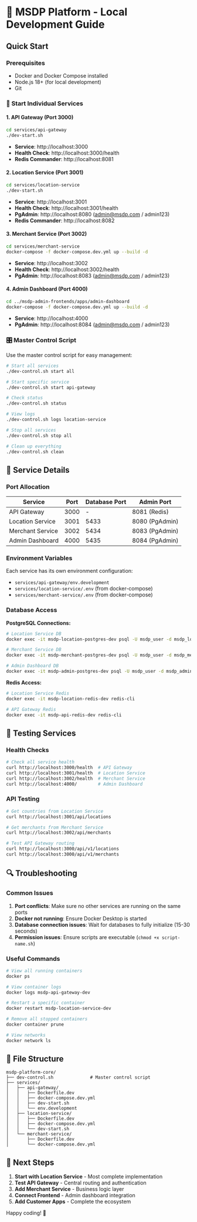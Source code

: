 # 🚀 MSDP Platform - Local Development Guide

## Quick Start

### Prerequisites
- Docker and Docker Compose installed
- Node.js 18+ (for local development)
- Git

### 🎯 Start Individual Services

#### 1. API Gateway (Port 3000)
```bash
cd services/api-gateway
./dev-start.sh
```
- **Service**: http://localhost:3000
- **Health Check**: http://localhost:3000/health
- **Redis Commander**: http://localhost:8081

#### 2. Location Service (Port 3001)
```bash
cd services/location-service
./dev-start.sh
```
- **Service**: http://localhost:3001
- **Health Check**: http://localhost:3001/health
- **PgAdmin**: http://localhost:8080 (admin@msdp.com / admin123)
- **Redis Commander**: http://localhost:8082

#### 3. Merchant Service (Port 3002)
```bash
cd services/merchant-service
docker-compose -f docker-compose.dev.yml up --build -d
```
- **Service**: http://localhost:3002
- **Health Check**: http://localhost:3002/health
- **PgAdmin**: http://localhost:8083 (admin@msdp.com / admin123)

#### 4. Admin Dashboard (Port 4000)
```bash
cd ../msdp-admin-frontends/apps/admin-dashboard
docker-compose -f docker-compose.dev.yml up --build -d
```
- **Service**: http://localhost:4000
- **PgAdmin**: http://localhost:8084 (admin@msdp.com / admin123)

### 🎛️ Master Control Script

Use the master control script for easy management:

```bash
# Start all services
./dev-control.sh start all

# Start specific service
./dev-control.sh start api-gateway

# Check status
./dev-control.sh status

# View logs
./dev-control.sh logs location-service

# Stop all services
./dev-control.sh stop all

# Clean up everything
./dev-control.sh clean
```

## 🔧 Service Details

### Port Allocation
| Service | Port | Database Port | Admin Port |
|---------|------|---------------|------------|
| API Gateway | 3000 | - | 8081 (Redis) |
| Location Service | 3001 | 5433 | 8080 (PgAdmin) |
| Merchant Service | 3002 | 5434 | 8083 (PgAdmin) |
| Admin Dashboard | 4000 | 5435 | 8084 (PgAdmin) |

### Environment Variables

Each service has its own environment configuration:
- `services/api-gateway/env.development`
- `services/location-service/.env` (from docker-compose)
- `services/merchant-service/.env` (from docker-compose)

### Database Access

**PostgreSQL Connections:**
```bash
# Location Service DB
docker exec -it msdp-location-postgres-dev psql -U msdp_user -d msdp_location

# Merchant Service DB  
docker exec -it msdp-merchant-postgres-dev psql -U msdp_user -d msdp_merchant

# Admin Dashboard DB
docker exec -it msdp-admin-postgres-dev psql -U msdp_user -d msdp_admin
```

**Redis Access:**
```bash
# Location Service Redis
docker exec -it msdp-location-redis-dev redis-cli

# API Gateway Redis
docker exec -it msdp-api-redis-dev redis-cli
```

## 🧪 Testing Services

### Health Checks
```bash
# Check all service health
curl http://localhost:3000/health  # API Gateway
curl http://localhost:3001/health  # Location Service
curl http://localhost:3002/health  # Merchant Service
curl http://localhost:4000/        # Admin Dashboard
```

### API Testing
```bash
# Get countries from Location Service
curl http://localhost:3001/api/locations

# Get merchants from Merchant Service
curl http://localhost:3002/api/merchants

# Test API Gateway routing
curl http://localhost:3000/api/v1/locations
curl http://localhost:3000/api/v1/merchants
```

## 🔍 Troubleshooting

### Common Issues

1. **Port conflicts**: Make sure no other services are running on the same ports
2. **Docker not running**: Ensure Docker Desktop is started
3. **Database connection issues**: Wait for databases to fully initialize (15-30 seconds)
4. **Permission issues**: Ensure scripts are executable (`chmod +x script-name.sh`)

### Useful Commands

```bash
# View all running containers
docker ps

# View container logs
docker logs msdp-api-gateway-dev

# Restart a specific container
docker restart msdp-location-service-dev

# Remove all stopped containers
docker container prune

# View networks
docker network ls
```

## 📁 File Structure

```
msdp-platform-core/
├── dev-control.sh              # Master control script
├── services/
│   ├── api-gateway/
│   │   ├── Dockerfile.dev
│   │   ├── docker-compose.dev.yml
│   │   ├── dev-start.sh
│   │   └── env.development
│   ├── location-service/
│   │   ├── Dockerfile.dev
│   │   ├── docker-compose.dev.yml
│   │   └── dev-start.sh
│   └── merchant-service/
│       ├── Dockerfile.dev
│       └── docker-compose.dev.yml
```

## 🚀 Next Steps

1. **Start with Location Service** - Most complete implementation
2. **Test API Gateway** - Central routing and authentication
3. **Add Merchant Service** - Business logic layer
4. **Connect Frontend** - Admin dashboard integration
5. **Add Customer Apps** - Complete the ecosystem

Happy coding! 🎉
